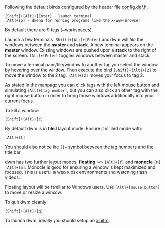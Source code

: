 Following the default binds configured by the header file
[config.def.h](http://hg.suckless.org/dwm/file/tip/config.def.h).

	[Shift]+[Alt]+[Enter] - launch terminal
	[Alt]+[p] - dmenu for running programs like the x-www-browser

By default there are 9 tags (~workspaces).

Launch a few terminals `[Shift]+[Alt]+[Enter]` and dwm will _tile_ the windows
between the **master** and **stack**. A new terminal appears on the **master**
window. Existing windows are pushed upon a **stack** to the right of the
screen. `[Alt]+[Enter]` toggles windows between master and stack.

To move a terminal pane/tile/window to another tag you select the window by
hovering over the window. Then execute the bind `[Shift]+[Alt]+[2]` to move the
window to the 2 tag. `[Alt]+[2]` moves your focus to tag 2.

As stated in the manpage you can click tags with the left
mouse button and simulating `[Alt]+[tag number]`, but you can also click an
other tag with the right mouse button in order to bring those windows additionally
into your current focus.

To kill a window:

	[Shift]+[Alt]+[c]

By default dwm is in **tiled** layout mode. Ensure it is tiled mode with:

	[Alt]+[t]

You should also notice the `[]=` symbol between the tag numbers and the title bar.

dwm has two further layout modes, **floating** `><>` `[Alt]+[f]` and
**monocle** `[M]` `[Alt]+[m]`. Monocle is good for ensuring a window is kept
maximized and focused. This is useful in web kiosk environments and watching
flash videos.

Floating layout will be familiar to Windows users. Use `[Alt]+[mouse button]` to
move or resize a window.

To quit dwm cleanly:

	[Shift]+[Alt]+[q]

To launch dwm, ideally you should setup an [xinitrc](http://git.webconverger.org/?p=home.git;a=blob_plain;f=.xinitrc).
